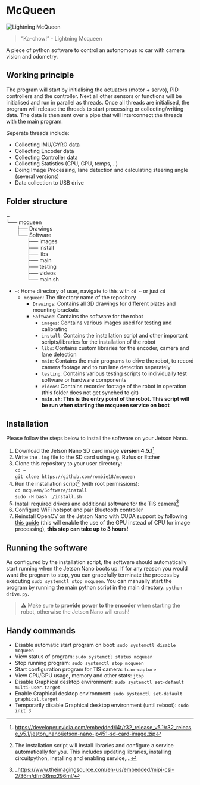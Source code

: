 # McQueen

![Lightning McQueen](https://i.pinimg.com/736x/7d/43/8c/7d438c6693b7844806db4ed3e8cab54f.jpg)

> “Ka-chow!” - Lightning Mcqueen

A piece of python software to control an autonomous rc car with camera vision and odometry.

## Working principle

The program will start by initialising the actuators (motor + servo), PID controllers and the controller. Next all other sensors or functions will be initialised and run in parallel as threads. Once all threads are initialised, the program will release the threads to start processing or collecting/writing data. The data is then sent over a pipe that will interconnect the threads with the main program.

Seperate threads include:
- Collecting IMU/GYRO data
- Collecting Encoder data
- Collecting Controller data
- Collecting Statistics (CPU, GPU, temps,...)
- Doing Image Processing, lane detection and calculating steering angle (several versions)
- Data collection to USB drive

## Folder structure
~\
└── mcqueen\
&emsp;&emsp;├── Drawings\
&emsp;&emsp;└── Software\
&emsp;&emsp;&emsp;&emsp;├── images\
&emsp;&emsp;&emsp;&emsp;├── install\
&emsp;&emsp;&emsp;&emsp;├── libs\
&emsp;&emsp;&emsp;&emsp;├── main\
&emsp;&emsp;&emsp;&emsp;├── testing\
&emsp;&emsp;&emsp;&emsp;├── videos\
&emsp;&emsp;&emsp;&emsp;└── main.sh

- `~`: Home directory of user, navigate to this with `cd ~` or just `cd`
   - `mcqueen`: The directory name of the repository
      - `Drawings`: Contains all 3D drawings for different plates and mounting brackets
      - `Software`: Contains the software for the robot
         - `images`: Contains various images used for testing and calibrating
         - `install`: Contains the installation script and other important scripts/libraries for the installation of the robot
         - `libs`: Contains custom libraries for the encoder, camera and lane detection
         - `main`: Contains the main programs to drive the robot, to record camera footage and to run lane detection seperately
         - `testing`: Contains various testing scripts to individually test software or hardware components
         - `videos`: Contains recorder footage of the robot in operation (this folder does not get synched to git)
         - **`main.sh`: This is the entry point of the robot. This script will be run when starting the mcqueen service on boot**

## Installation

Please follow the steps below to install the software on your Jetson Nano.

1. Download the Jetson Nano SD card image **version 4.5.1**[^1]
2. Write the `.img` file to the SD card using e.g. Rufus or Etcher 
3. Clone this repository to your user directory:  
   `cd ~`  
   `git clone https://github.com/rombie18/mcqueen`
4. Run the installation script[^2] (with root permissions):  
   `cd mcqueen/Software/install`  
   `sudo -H bash ./install.sh`
5. Install required drivers and additional software for the TIS camera[^3]
6. Configure WiFi hotspot and pair Bluetooth controller
7. Reinstall OpenCV on the Jetson Nano with CUDA support by following [this guide](https://qengineering.eu/install-opencv-4.5-on-jetson-nano.html) (this will enable the use of the GPU instead of CPU for image processing), **this step can take up to 3 hours!**


## Running the software

As configured by the installation script, the software should automatically start running when the Jetson Nano boots up. If for any reason you would want the program to stop, you can gracefully terminate the process by executing `sudo systemctl stop mcqueen`. You can manually start the program by running the main python script in the main directory: `python drive.py`.

> :warning: Make sure to **provide power to the encoder** when starting the robot, otherwise the Jetson Nano will crash!

## Handy commands
- Disable automatic start program on boot: `sudo systemctl disable mcqueen`
- View status of program: `sudo systemctl status mcqueen`
- Stop running program: `sudo systemctl stop mcqueen`
- Start configuration program for TIS camera: `tcam-capture`
- View CPU/GPU usage, memory and other stats: `jtop`
- Disable Graphical desktop environment: `sudo systemctl set-default multi-user.target`
- Enable Graphical desktop environment: `sudo systemctl set-default graphical.target`
- Temporarily disable Graphical desktop environment (until reboot): `sudo init 3 `


[^1]: https://developer.nvidia.com/embedded/l4t/r32_release_v5.1/r32_release_v5.1/jeston_nano/jetson-nano-jp451-sd-card-image.zip
[^2]: The installation script will install libraries and configure a service automatically for you. This includes updating libraries, installing circuitpython, installing and enabling service,...
[^3]: _https://www.theimagingsource.com/en-us/embedded/mipi-csi-2/36m/dfm36mx296ml/
